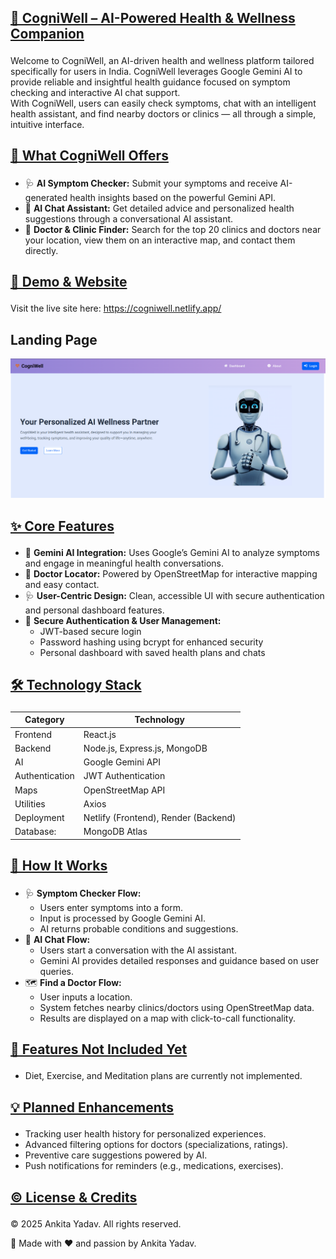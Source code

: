 <!DOCTYPE html>
<html lang="en">
<head>
    <meta charset="UTF-8">
    <meta name="viewport" content="width=device-width, initial-scale=1.0">
</head>
<body>
<h2 style="text-decoration: underline; padding-bottom: 4px;">🧠 CogniWell – AI-Powered Health & Wellness Companion</h2>

<p>Welcome to CogniWell, an AI-driven health and wellness platform tailored specifically for users in India. CogniWell leverages Google Gemini AI to provide reliable and insightful health guidance focused on symptom checking and interactive AI chat support.<br>
With CogniWell, users can easily check symptoms, chat with an intelligent health assistant, and find nearby doctors or clinics — all through a simple, intuitive interface.</p>

<h2 style="text-decoration: underline; padding-bottom: 4px;">🚀 What CogniWell Offers</h2>
<ul>
  <li>🩺 <strong>AI Symptom Checker:</strong> Submit your symptoms and receive AI-generated health insights based on the powerful Gemini API.</li>
  <li>💬 <strong>AI Chat Assistant:</strong> Get detailed advice and personalized health suggestions through a conversational AI assistant.</li>
  <li>🏥 <strong>Doctor & Clinic Finder:</strong> Search for the top 20 clinics and doctors near your location, view them on an interactive map, and contact them directly.</li>
</ul>

<h2 style="text-decoration: underline; padding-bottom: 4px;">📸 Demo & Website</h2>
<p>Visit the live site here: <a href="https://cogniwell.netlify.app/" target="_blank" rel="noopener noreferrer">https://cogniwell.netlify.app/</a></p>
<h2>Landing Page</h2>
<img src="./Home.png" alt="CogniWell Home page">

<h2 style="text-decoration: underline; padding-bottom: 4px;">✨ Core Features</h2>
<ul>
  <li>🤖 <strong>Gemini AI Integration:</strong> Uses Google’s Gemini AI to analyze symptoms and engage in meaningful health conversations.</li>
  <li>📍 <strong>Doctor Locator:</strong> Powered by OpenStreetMap for interactive mapping and easy contact.</li>
  <li>🩺 <strong>User-Centric Design:</strong> Clean, accessible UI with secure authentication and personal dashboard features.</li>
  <li>🔐 <strong>Secure Authentication & User Management:</strong>
   <ul>
    <li>JWT-based secure login</li>
    <li>Password hashing using bcrypt for enhanced security</li>
    <li>Personal dashboard with saved health plans and chats</li>
    </ul>
   </li>
</ul>

<h2 style="text-decoration: underline; padding-bottom: 4px;">🛠️ Technology Stack</h2>
<table>
  <thead>
    <tr>
      <th>Category</th>
      <th>Technology</th>
    </tr>
  </thead>
  <tbody>
    <tr>
      <td>Frontend</td>
      <td>React.js</td>
    </tr>
    <tr>
      <td>Backend</td>
      <td>Node.js, Express.js, MongoDB</td>
    </tr>
    <tr>
      <td>AI</td>
      <td>Google Gemini API</td>
    </tr>
    <tr>
      <td>Authentication</td>
      <td>JWT Authentication</td>
    </tr>
    <tr>
      <td>Maps</td>
      <td>OpenStreetMap API</td>
    </tr>
    <tr>
      <td>Utilities</td>
      <td>Axios</td>
    </tr>
    <tr>
    <td>Deployment</td>
    <td>Netlify (Frontend), Render (Backend)</td>
</tr>
   <tr>
    <td>Database:</td>
    <td>MongoDB Atlas</td>
  </tr>
</tbody>
</table>

<h2 style="text-decoration: underline; padding-bottom: 4px;">🔄 How It Works</h2>
<ul>
  <li>🩺 <strong>Symptom Checker Flow:</strong>
    <ul>
      <li>Users enter symptoms into a form.</li>
      <li>Input is processed by Google Gemini AI.</li>
      <li>AI returns probable conditions and suggestions.</li>
    </ul>
  </li>
  <li>💬 <strong>AI Chat Flow:</strong>
    <ul>
      <li>Users start a conversation with the AI assistant.</li>
      <li>Gemini AI provides detailed responses and guidance based on user queries.</li>
    </ul>
  </li>
  <li>🗺️ <strong>Find a Doctor Flow:</strong>
    <ul>
      <li>User inputs a location.</li>
      <li>System fetches nearby clinics/doctors using OpenStreetMap data.</li>
      <li>Results are displayed on a map with click-to-call functionality.</li>
    </ul>
  </li>
</ul>

<h2 style="text-decoration: underline; padding-bottom: 4px;">🚧 Features Not Included Yet</h2>
<ul>
  <li>Diet, Exercise, and Meditation plans are currently not implemented.</li>
</ul>

<h2 style="text-decoration: underline; padding-bottom: 4px;">💡 Planned Enhancements</h2>
<ul>
  <li>Tracking user health history for personalized experiences.</li>
  <li>Advanced filtering options for doctors (specializations, ratings).</li>
  <li>Preventive care suggestions powered by AI.</li>
  <li>Push notifications for reminders (e.g., medications, exercises).</li>
</ul>

<h2 style="text-decoration: underline; padding-bottom: 4px;">©️ License & Credits</h2>
<p>© 2025 Ankita Yadav. All rights reserved.</p>
<p>🙌 Made with ❤️ and passion by Ankita Yadav.</p>

</body>
</html>